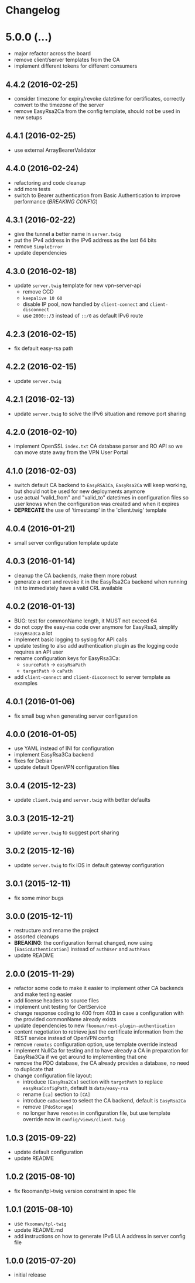 # Changelog

# 5.0.0 (...)
- major refactor across the board
- remove client/server templates from the CA
- implement different tokens for different consumers

## 4.4.2 (2016-02-25)
- consider timezone for expiry/revoke datetime for certificates, 
  correctly convert to the timezone of the server
- remove EasyRsa2Ca from the config template, should not be used 
  in new setups

## 4.4.1 (2016-02-25)
- use external ArrayBearerValidator

## 4.4.0 (2016-02-24)
- refactoring and code cleanup
- add more tests
- switch to Bearer authentication from Basic Authentication to improve
  performance (*BREAKING CONFIG*)

## 4.3.1 (2016-02-22)
- give the tunnel a better name in `server.twig`
- put the IPv4 address in the IPv6 address as the last 64 bits
- remove `SimpleError`
- update dependencies

## 4.3.0 (2016-02-18)
- update `server.twig` template for new vpn-server-api
  - remove CCD
  - `keepalive 10 60`
  - disable IP pool, now handled by `client-connect` and `client-disconnect`
  - use `2000::/3` instead of `::/0` as default IPv6 route

## 4.2.3 (2016-02-15)
- fix default easy-rsa path

## 4.2.2 (2016-02-15)
- update `server.twig`

## 4.2.1 (2016-02-13)
- update `server.twig` to solve the IPv6 situation and remove port sharing

## 4.2.0 (2016-02-10)
- implement OpenSSL `index.txt` CA database parser and RO API so we can move 
  state away from the VPN User Portal

## 4.1.0 (2016-02-03)
- switch default CA backend to `EasyRSA3Ca`, `EasyRsa2Ca` will keep working,
  but should not be used for new deployments anymore
- use actual "valid_from" and "valid_to" datetimes in configuration files so 
  user knows when the configuration was created and when it expires
- **DEPRECATE** the use of 'timestamp' in the 'client.twig' template

## 4.0.4 (2016-01-21)
- small server configuration template update

## 4.0.3 (2016-01-14)
- cleanup the CA backends, make them more robust
- generate a cert and revoke it in the EasyRsa2Ca backend when running
  init to immediately have a valid CRL available

## 4.0.2 (2016-01-13)
- BUG: test for commonName length, it MUST not exceed 64
- do not copy the easy-rsa code over anymore for EasyRsa3, simplify 
  `EasyRsa3Ca` a lot
- implement basic logging to syslog for API calls
- update testing to also add authentication plugin as the logging 
  code requires an API user
- rename configuration keys for EasyRsa3Ca:
  - `sourcePath` -> `easyRsaPath`
  - `targetPath` -> `caPath`
- add `client-connect` and `client-disconnect` to server template
  as examples
 
## 4.0.1 (2016-01-06)
- fix small bug when generating server configuration

## 4.0.0 (2016-01-05)
- use YAML instead of INI for configuration
- implement EasyRsa3Ca backend
- fixes for Debian
- update default OpenVPN configuration files

## 3.0.4 (2015-12-23)
- update `client.twig` and `server.twig` with better defaults

## 3.0.3 (2015-12-21)
- update `server.twig` to suggest port sharing

## 3.0.2 (2015-12-16)
- update `server.twig` to fix iOS in default gateway configuration

## 3.0.1 (2015-12-11)
- fix some minor bugs

## 3.0.0 (2015-12-11)
- restructure and rename the project
- assorted cleanups
- **BREAKING**: the configuration format changed, now using 
  `[BasicAuthentication]` instead of `authUser` and `authPass`
- update README

## 2.0.0 (2015-11-29)
- refactor some code to make it easier to implement other CA backends and make 
  testing easier
- add license headers to source files
- implement unit testing for CertService
- change response coding to 400 from 403 in case a configuration with the 
  provided commonName already exists
- update dependencies to new `fkooman/rest-plugin-authentication`
- content negotiation to retrieve just the certificate information from the 
  REST service instead of OpenVPN config
- remove `remotes` configuration option, use template override instead
- implement NullCa for testing and to have already a CA in preparation for
  EasyRsa3Ca if we get around to implementing that one
- remove the PDO database, the CA already provides a database, no need to 
  duplicate that
- change configuration file layout:
  - introduce `[EasyRsa2Ca]` section with `targetPath` to replace 
    `easyRsaConfigPath`, default is `data/easy-rsa`
  - rename `[ca]` section to `[CA]`
  - introduce `caBackend` to select the CA backend, default is `EasyRsa2Ca`
  - remove `[PdoStorage]`
  - no longer have `remotes` in configuration file, but use template override
    now in `config/views/client.twig`

## 1.0.3 (2015-09-22)
- update default configuration
- update README

## 1.0.2 (2015-08-10)
- fix fkooman/tpl-twig version constraint in spec file

## 1.0.1 (2015-08-10)
- use `fkooman/tpl-twig`
- update README.md
- add instructions on how to generate IPv6 ULA address in server config file

## 1.0.0 (2015-07-20)
- initial release
